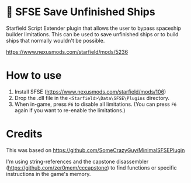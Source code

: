 # 💾 SFSE Save Unfinished Ships
Starfield Script Extender plugin that allows the user to bypass spaceship builder limitations. This can be used to save unfinished ships or to build ships that normally wouldn't be possible.

https://www.nexusmods.com/starfield/mods/5236

# How to use
1. Install SFSE (https://www.nexusmods.com/starfield/mods/106)
2. Drop the .dll file in the `<Starfield>\Data\SFSE\Plugins` directory.
3. When in-game, press `F6` to disable all limitations. (You can press `F6` again if you want to re-enable the limitations.)

# Credits
This was based on https://github.com/SomeCrazyGuy/MinimalSFSEPlugin

I'm using string-references and the capstone disassembler (https://github.com/zer0mem/cccapstone) to find functions or specific instructions in the game's memory.
